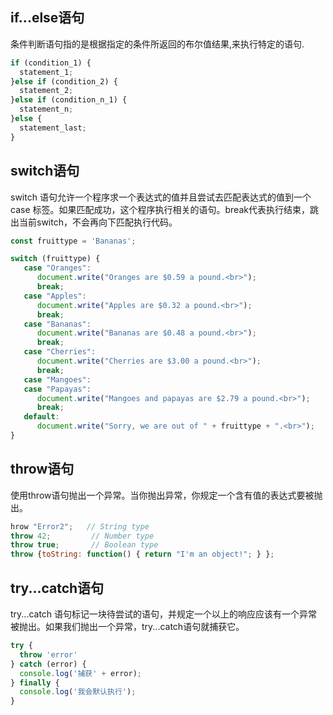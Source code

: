 ## if...else语句

条件判断语句指的是根据指定的条件所返回的布尔值结果,来执行特定的语句.

```js
if (condition_1) {
  statement_1;
}else if (condition_2) {
  statement_2;
}else if (condition_n_1) {
  statement_n;
}else {
  statement_last;
}
```

## switch语句

switch 语句允许一个程序求一个表达式的值并且尝试去匹配表达式的值到一个 case 标签。如果匹配成功，这个程序执行相关的语句。break代表执行结束，跳出当前switch，不会再向下匹配执行代码。

```js
const fruittype = 'Bananas';

switch (fruittype) {
   case "Oranges":
      document.write("Oranges are $0.59 a pound.<br>");
      break;
   case "Apples":
      document.write("Apples are $0.32 a pound.<br>");
      break;
   case "Bananas":
      document.write("Bananas are $0.48 a pound.<br>");
      break;
   case "Cherries":
      document.write("Cherries are $3.00 a pound.<br>");
      break;
   case "Mangoes":
   case "Papayas":
      document.write("Mangoes and papayas are $2.79 a pound.<br>");
      break;
   default:
      document.write("Sorry, we are out of " + fruittype + ".<br>");
}
```

## throw语句

使用throw语句抛出一个异常。当你抛出异常，你规定一个含有值的表达式要被抛出。

```js
hrow "Error2";   // String type
throw 42;         // Number type
throw true;       // Boolean type
throw {toString: function() { return "I'm an object!"; } };
```

## try...catch语句

try...catch 语句标记一块待尝试的语句，并规定一个以上的响应应该有一个异常被抛出。如果我们抛出一个异常，try...catch语句就捕获它。

```js
try {
  throw 'error'
} catch (error) {
  console.log('捕获' + error);
} finally {
  console.log('我会默认执行');
}
```